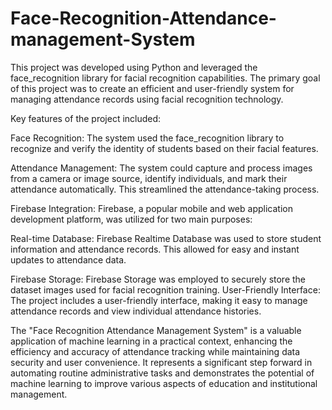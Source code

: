 # Face-Recognition-Attendance-management-System

This project was developed using Python and leveraged the face_recognition library for facial recognition capabilities. The primary goal of this project was to create an efficient and user-friendly system for managing attendance records using facial recognition technology.

Key features of the project included:

Face Recognition: The system used the face_recognition library to recognize and verify the identity of students based on their facial features.

Attendance Management: The system could capture and process images from a camera or image source, identify individuals, and mark their attendance automatically. This streamlined the attendance-taking process.

Firebase Integration: Firebase, a popular mobile and web application development platform, was utilized for two main purposes:

Real-time Database: Firebase Realtime Database was used to store student information and attendance records. This allowed for easy and instant updates to attendance data.

Firebase Storage: Firebase Storage was employed to securely store the dataset images used for facial recognition training.
User-Friendly Interface: The project includes a user-friendly interface, making it easy to manage attendance records and view individual attendance histories.

The "Face Recognition Attendance Management System" is a valuable application of machine learning in a practical context, enhancing the efficiency and accuracy of attendance tracking while maintaining data security and user convenience. It represents a significant step forward in automating routine administrative tasks and demonstrates the potential of machine learning to improve various aspects of education and institutional management.
